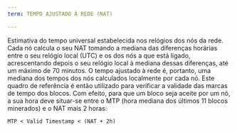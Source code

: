 ```yaml
---
term: TEMPO AJUSTADO À REDE (NAT)

---
```

Estimativa do tempo universal estabelecida nos relógios dos nós da rede. Cada nó calcula o seu NAT tomando a mediana das diferenças horárias entre o seu relógio local (UTC) e os dos nós a que está ligado, acrescentando depois o seu relógio local à mediana dessas diferenças, até um máximo de 70 minutos. O tempo ajustado à rede é, portanto, uma mediana dos tempos dos nós calculados localmente por cada nó. Este quadro de referência é então utilizado para verificar a validade das marcas de tempo dos blocos. Com efeito, para que um bloco seja aceite por um nó, a sua hora deve situar-se entre o MTP (hora mediana dos últimos 11 blocos minerados) e o NAT mais 2 horas:

```text
MTP < Valid Timestamp < (NAT + 2h)
```